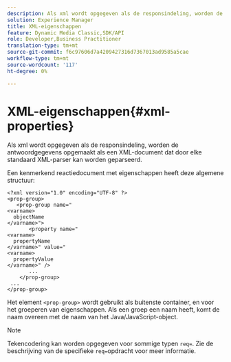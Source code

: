 ```yaml
---
description: Als xml wordt opgegeven als de responsindeling, worden de antwoordgegevens opgemaakt als een XML-document dat door elke standaard XML-parser kan worden geparseerd.
solution: Experience Manager
title: XML-eigenschappen
feature: Dynamic Media Classic,SDK/API
role: Developer,Business Practitioner
translation-type: tm+mt
source-git-commit: f6c97606d7a4209427316d7367013ad9585a5cae
workflow-type: tm+mt
source-wordcount: '117'
ht-degree: 0%

---
```



# XML-eigenschappen{#xml-properties}

Als xml wordt opgegeven als de responsindeling, worden de antwoordgegevens opgemaakt als een XML-document dat door elke standaard XML-parser kan worden geparseerd.

Een kenmerkend reactiedocument met eigenschappen heeft deze algemene structuur:

```
<?xml version="1.0" encoding="UTF-8" ?>
<prop-group>
   <prop-group name="
<varname>
  objectName
</varname>">
       <property name="
<varname>
  propertyName
</varname>" value="
<varname>
  propertyValue
</varname>" />
       ...
    </prop-group>
 ...
</prop-group>
```

Het element `<prop-group>` wordt gebruikt als buitenste container, en voor het groeperen van eigenschappen. Als een groep een naam heeft, komt de naam overeen met de naam van het Java/JavaScript-object.

>[!NOTE]
>
>Tekencodering kan worden opgegeven voor sommige typen `req=`. Zie de beschrijving van de specifieke `req=`opdracht voor meer informatie.

